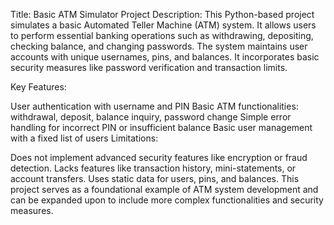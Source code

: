 Title: Basic ATM Simulator
Project Description:
This Python-based project simulates a basic Automated Teller Machine (ATM) system. 
It allows users to perform essential banking operations such as withdrawing, depositing, checking balance, and changing passwords. 
The system maintains user accounts with unique usernames, pins, and balances. 
It incorporates basic security measures like password verification and transaction limits.

Key Features:

User authentication with username and PIN
Basic ATM functionalities: withdrawal, deposit, balance inquiry, password change
Simple error handling for incorrect PIN or insufficient balance
Basic user management with a fixed list of users
Limitations:

Does not implement advanced security features like encryption or fraud detection.
Lacks features like transaction history, mini-statements, or account transfers.
Uses static data for users, pins, and balances.
This project serves as a foundational example of ATM system development and can be expanded upon to include more complex functionalities and security measures.
